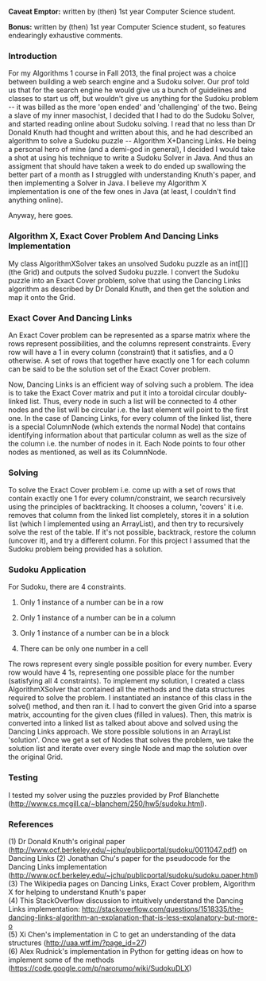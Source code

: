 **Caveat Emptor:** written by (then) 1st year Computer Science student. 

**Bonus:** written by (then) 1st year Computer Science student, so features endearingly exhaustive comments.

### Introduction

For my Algorithms 1 course in Fall 2013, the final project was a choice between building a web search engine and a Sudoku solver. Our prof told us that for the search engine he would give us a bunch of guidelines and classes to start us off, but wouldn't give us anything for the Sudoku problem -- it was billed as the more 'open ended' and 'challenging' of the two.
Being a slave of my inner masochist, I decided that I had to do the Sudoku Solver, and started reading online about Sudoku solving. I read that no less than Dr Donald Knuth had thought and written about this, and he had described an algorithm to solve a Sudoku puzzle -- Algorithm X+Dancing Links. He being a personal hero of mine (and a demi-god in general), I decided I would take a shot at using his technique to write a Sudoku Solver in Java. And thus an assigment that should have taken a week to do ended up swallowing the better part of a month as I struggled with understanding Knuth's paper, and then implementing a Solver in Java. I believe my Algorithm X implementation is one of the few ones in Java (at least, I couldn't find anything online).

Anyway, here goes.

### Algorithm X, Exact Cover Problem And Dancing Links Implementation

My class AlgorithmXSolver takes an unsolved Sudoku puzzle as an int[][] (the Grid) and outputs the solved Sudoku puzzle. I convert the Sudoku puzzle into an Exact Cover problem, solve that using the Dancing Links algorithm as described by Dr Donald Knuth, and then get the solution and map it onto the Grid.

### Exact Cover And Dancing Links 

An Exact Cover problem can be represented as a sparse matrix where the rows represent possibilities, and the columns represent constraints. Every row will have a 1 in every column (constraint) that it satisfies, and a 0 otherwise. A set of rows that together have exactly one 1 for each column can be said to be the solution set of the Exact Cover problem.

Now, Dancing Links is an efficient way of solving such a problem. The idea is to take the Exact Cover matrix and put it into a toroidal circular doubly-linked list. Thus, every node in such a list will be connected to 4 other nodes and the list will be circular i.e. the last element will point to the first one. In the case of Dancing Links, for every column of the linked list, there is a special ColumnNode (which extends the normal Node) that contains identifying information about that particular column as well as the size of the column i.e. the number of nodes in it. Each Node points to four other nodes as mentioned, as well as its ColumnNode.

### Solving

To solve the Exact Cover problem i.e. come up with a set of rows that contain exactly one 1 for every column/constraint, we search recursively using the principles of backtracking. It chooses a column, 'covers' it i.e. removes that column from the linked list completely, stores it in a solution list (which I implemented using an ArrayList), and then try to recursively solve the rest of the table. If it's not possible, backtrack, restore the column (uncover it), and try a different column. For this project I assumed that the Sudoku problem being provided has a solution.

### Sudoku Application

For Sudoku, there are 4 constraints. 

1) Only 1 instance of a number can be in a row

2) Only 1 instance of a number can be in a column

3) Only 1 instance of a number can be in a block

4) There can be only one number in a cell

The rows represent every single possible position for every number. Every row would have 4 1s, representing one possible place for the number (satisfying all 4 constraints). To implement my solution, I created a class AlgorithmXSolver that contained all the methods and the data structures required to solve the problem. I instantiated an instance of this class in the solve() method, and then ran it. I had to convert the given Grid into a sparse matrix, accounting for the given clues (filled in values). Then, this matrix is converted into a linked list as talked about above and solved using the Dancing Links approach. We store possible solutions in an ArrayList 'solution'. Once we get a set of Nodes that solves the problem, we take the solution list and iterate over every single Node and map the solution over the original Grid. 

### Testing

I tested my solver using the puzzles provided by Prof Blanchette (http://www.cs.mcgill.ca/~blanchem/250/hw5/sudoku.html).

### References

(1) Dr Donald Knuth's original paper (http://www.ocf.berkeley.edu/~jchu/publicportal/sudoku/0011047.pdf) on Dancing Links
(2) Jonathan Chu's paper for the pseudocode for the Dancing Links implementation (http://www.ocf.berkeley.edu/~jchu/publicportal/sudoku/sudoku.paper.html)  
(3) The Wikipedia pages on Dancing Links, Exact Cover problem, Algorithm X for helping to understand Knuth's paper  
(4) This StackOverflow discussion to intuitively understand the Dancing Links implementation: http://stackoverflow.com/questions/1518335/the-dancing-links-algorithm-an-explanation-that-is-less-explanatory-but-more-o  
(5) Xi Chen's implementation in C to get an understanding of the data structures (http://uaa.wtf.im/?page_id=27)  
(6) Alex Rudnick's implementation in Python for getting ideas on how to implement some of the methods (https://code.google.com/p/narorumo/wiki/SudokuDLX)
